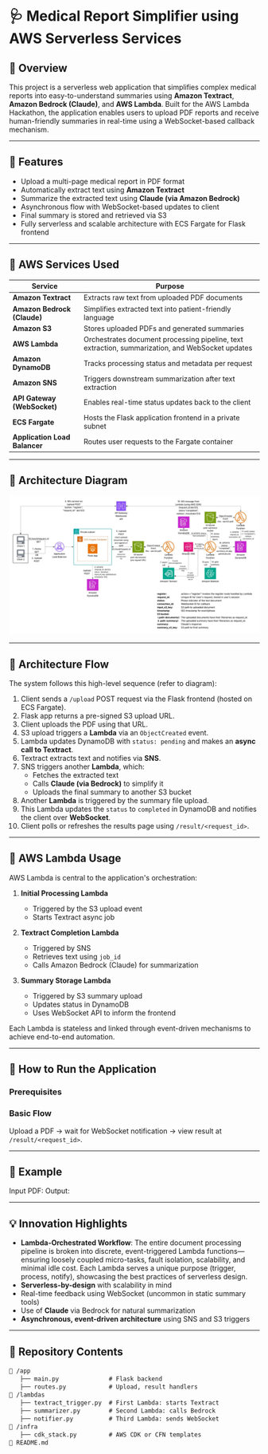 
# 🩺 Medical Report Simplifier using AWS Serverless Services

## 🧠 Overview

This project is a serverless web application that simplifies complex medical reports into easy-to-understand summaries using **Amazon Textract**, **Amazon Bedrock (Claude)**, and **AWS Lambda**. Built for the AWS Lambda Hackathon, the application enables users to upload PDF reports and receive human-friendly summaries in real-time using a WebSocket-based callback mechanism.

---

## 🚀 Features

- Upload a multi-page medical report in PDF format
- Automatically extract text using **Amazon Textract**
- Summarize the extracted text using **Claude (via Amazon Bedrock)**
- Asynchronous flow with WebSocket-based updates to client
- Final summary is stored and retrieved via S3
- Fully serverless and scalable architecture with ECS Fargate for Flask frontend

---

## 🧰 AWS Services Used

| Service | Purpose |
|--------|---------|
| **Amazon Textract** | Extracts raw text from uploaded PDF documents |
| **Amazon Bedrock (Claude)** | Simplifies extracted text into patient-friendly language |
| **Amazon S3** | Stores uploaded PDFs and generated summaries |
| **AWS Lambda** | Orchestrates document processing pipeline, text extraction, summarization, and WebSocket updates |
| **Amazon DynamoDB** | Tracks processing status and metadata per request |
| **Amazon SNS** | Triggers downstream summarization after text extraction |
| **API Gateway (WebSocket)** | Enables real-time status updates back to the client |
| **ECS Fargate** | Hosts the Flask application frontend in a private subnet |
| **Application Load Balancer** | Routes user requests to the Fargate container |

---

## 🧭 Architecture Diagram

![Architecture](assets/architecture.png)

---

## 🧬 Architecture Flow


The system follows this high-level sequence (refer to diagram):

1. Client sends a `/upload` POST request via the Flask frontend (hosted on ECS Fargate).
2. Flask app returns a pre-signed S3 upload URL.
3. Client uploads the PDF using that URL.
4. S3 upload triggers a **Lambda** via an `ObjectCreated` event.
5. Lambda updates DynamoDB with `status: pending` and makes an **async call to Textract**.
6. Textract extracts text and notifies via **SNS**.
7. SNS triggers another **Lambda**, which:
    - Fetches the extracted text
    - Calls **Claude (via Bedrock)** to simplify it
    - Uploads the final summary to another S3 bucket
8. Another **Lambda** is triggered by the summary file upload.
9. This Lambda updates the `status` to `completed` in DynamoDB and notifies the client over **WebSocket**.
10. Client polls or refreshes the results page using `/result/<request_id>`.

---

## 📝 AWS Lambda Usage

AWS Lambda is central to the application's orchestration:

1. **Initial Processing Lambda**  
   - Triggered by the S3 upload event   
   - Starts Textract async job  

2. **Textract Completion Lambda**  
   - Triggered by SNS  
   - Retrieves text using `job_id`  
   - Calls Amazon Bedrock (Claude) for summarization  

3. **Summary Storage Lambda**  
   - Triggered by S3 summary upload  
   - Updates status in DynamoDB  
   - Uses WebSocket API to inform the frontend  

Each Lambda is stateless and linked through event-driven mechanisms to achieve end-to-end automation.

---

## 🔧 How to Run the Application

### Prerequisites


### Basic Flow



Upload a PDF → wait for WebSocket notification → view result at `/result/<request_id>`.

---

## 📄 Example

Input PDF: 
Output:  


---

## 💡 Innovation Highlights

- **Lambda-Orchestrated Workflow**: The entire document processing pipeline is broken into discrete, event-triggered Lambda functions—ensuring loosely coupled micro-tasks, fault isolation, scalability, and minimal idle cost. Each Lambda serves a unique purpose (trigger, process, notify), showcasing the best practices of serverless design.
- **Serverless-by-design** with scalability in mind
- Real-time feedback using WebSocket (uncommon in static summary tools)
- Use of **Claude** via Bedrock for natural summarization
- **Asynchronous, event-driven architecture** using SNS and S3 triggers

---

## 📁 Repository Contents

```
📁 /app
   ├── main.py              # Flask backend
   ├── routes.py            # Upload, result handlers
📁 /lambdas
   ├── textract_trigger.py  # First Lambda: starts Textract
   ├── summarizer.py        # Second Lambda: calls Bedrock
   ├── notifier.py          # Third Lambda: sends WebSocket
📁 /infra
   ├── cdk_stack.py         # AWS CDK or CFN templates
📄 README.md
```
